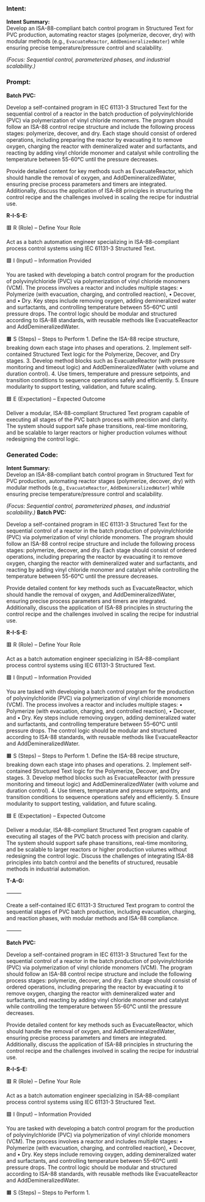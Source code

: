 ### Intent:
**Intent Summary:**  
Develop an ISA-88-compliant batch control program in Structured Text for PVC production, automating reactor stages (polymerize, decover, dry) with modular methods (e.g., `EvacuateReactor`, `AddDemineralizedWater`) while ensuring precise temperature/pressure control and scalability.  

*(Focus: Sequential control, parameterized phases, and industrial scalability.)*

### Prompt:
**Batch PVC:**

Develop a self-contained program in IEC 61131-3 Structured Text for the sequential control of a reactor in the batch production of polyvinylchloride (PVC) via polymerization of vinyl chloride monomers. The program should follow an ISA-88 control recipe structure and include the following process stages: polymerize, decover, and dry. Each stage should consist of ordered operations, including preparing the reactor by evacuating it to remove oxygen, charging the reactor with demineralized water and surfactants, and reacting by adding vinyl chloride monomer and catalyst while controlling the temperature between 55-60°C until the pressure decreases.

Provide detailed content for key methods such as EvacuateReactor, which should handle the removal of oxygen, and AddDemineralizedWater, ensuring precise process parameters and timers are integrated. Additionally, discuss the application of ISA-88 principles in structuring the control recipe and the challenges involved in scaling the recipe for industrial use.

**R-I-S-E:**

🟥 R (Role) – Define Your Role

Act as a batch automation engineer specializing in ISA-88-compliant process control systems using IEC 61131-3 Structured Text.

🟩 I (Input) – Information Provided

You are tasked with developing a batch control program for the production of polyvinylchloride (PVC) via polymerization of vinyl chloride monomers (VCM). The process involves a reactor and includes multiple stages:
	•	Polymerize (with evacuation, charging, and controlled reaction),
	•	Decover, and
	•	Dry.
Key steps include removing oxygen, adding demineralized water and surfactants, and controlling temperature between 55–60°C until pressure drops. The control logic should be modular and structured according to ISA-88 standards, with reusable methods like EvacuateReactor and AddDemineralizedWater.

🟧 S (Steps) – Steps to Perform
	1.	Define the ISA-88 recipe structure, breaking down each stage into phases and operations.
	2.	Implement self-contained Structured Text logic for the Polymerize, Decover, and Dry stages.
	3.	Develop method blocks such as EvacuateReactor (with pressure monitoring and timeout logic) and AddDemineralizedWater (with volume and duration control).
	4.	Use timers, temperature and pressure setpoints, and transition conditions to sequence operations safely and efficiently.
	5.	Ensure modularity to support testing, validation, and future scaling.

🟦 E (Expectation) – Expected Outcome

Deliver a modular, ISA-88-compliant Structured Text program capable of executing all stages of the PVC batch process with precision and clarity. The system should support safe phase transitions, real-time monitoring, and be scalable to larger reactors or higher production volumes without redesigning the control logic.

### Generated Code:
**Intent Summary:**  
Develop an ISA-88-compliant batch control program in Structured Text for PVC production, automating reactor stages (polymerize, decover, dry) with modular methods (e.g., `EvacuateReactor`, `AddDemineralizedWater`) while ensuring precise temperature/pressure control and scalability.  

*(Focus: Sequential control, parameterized phases, and industrial scalability.)*
**Batch PVC:**

Develop a self-contained program in IEC 61131-3 Structured Text for the sequential control of a reactor in the batch production of polyvinylchloride (PVC) via polymerization of vinyl chloride monomers. The program should follow an ISA-88 control recipe structure and include the following process stages: polymerize, decover, and dry. Each stage should consist of ordered operations, including preparing the reactor by evacuating it to remove oxygen, charging the reactor with demineralized water and surfactants, and reacting by adding vinyl chloride monomer and catalyst while controlling the temperature between 55-60°C until the pressure decreases.

Provide detailed content for key methods such as EvacuateReactor, which should handle the removal of oxygen, and AddDemineralizedWater, ensuring precise process parameters and timers are integrated. Additionally, discuss the application of ISA-88 principles in structuring the control recipe and the challenges involved in scaling the recipe for industrial use.

**R-I-S-E:**

🟥 R (Role) – Define Your Role

Act as a batch automation engineer specializing in ISA-88-compliant process control systems using IEC 61131-3 Structured Text.

🟩 I (Input) – Information Provided

You are tasked with developing a batch control program for the production of polyvinylchloride (PVC) via polymerization of vinyl chloride monomers (VCM). The process involves a reactor and includes multiple stages:
	•	Polymerize (with evacuation, charging, and controlled reaction),
	•	Decover, and
	•	Dry.
Key steps include removing oxygen, adding demineralized water and surfactants, and controlling temperature between 55–60°C until pressure drops. The control logic should be modular and structured according to ISA-88 standards, with reusable methods like EvacuateReactor and AddDemineralizedWater.

🟧 S (Steps) – Steps to Perform
	1.	Define the ISA-88 recipe structure, breaking down each stage into phases and operations.
	2.	Implement self-contained Structured Text logic for the Polymerize, Decover, and Dry stages.
	3.	Develop method blocks such as EvacuateReactor (with pressure monitoring and timeout logic) and AddDemineralizedWater (with volume and duration control).
	4.	Use timers, temperature and pressure setpoints, and transition conditions to sequence operations safely and efficiently.
	5.	Ensure modularity to support testing, validation, and future scaling.

🟦 E (Expectation) – Expected Outcome

Deliver a modular, ISA-88-compliant Structured Text program capable of executing all stages of the PVC batch process with precision and clarity. The system should support safe phase transitions, real-time monitoring, and be scalable to larger reactors or higher production volumes without redesigning the control logic. Discuss the challenges of integrating ISA-88 principles into batch control and the benefits of structured, reusable methods in industrial automation.  

**T-A-G:**

⸻

Create a self-contained IEC 61131-3 Structured Text program to control the sequential stages of PVC batch production, including evacuation, charging, and reaction phases, with modular methods and ISA-88 compliance.  

⸻

**Batch PVC:**

Develop a self-contained program in IEC 61131-3 Structured Text for the sequential control of a reactor in the batch production of polyvinylchloride (PVC) via polymerization of vinyl chloride monomers (VCM). The program should follow an ISA-88 control recipe structure and include the following process stages: polymerize, decover, and dry. Each stage should consist of ordered operations, including preparing the reactor by evacuating it to remove oxygen, charging the reactor with demineralized water and surfactants, and reacting by adding vinyl chloride monomer and catalyst while controlling the temperature between 55-60°C until the pressure decreases.

Provide detailed content for key methods such as EvacuateReactor, which should handle the removal of oxygen, and AddDemineralizedWater, ensuring precise process parameters and timers are integrated. Additionally, discuss the application of ISA-88 principles in structuring the control recipe and the challenges involved in scaling the recipe for industrial use.

**R-I-S-E:**

🟥 R (Role) – Define Your Role

Act as a batch automation engineer specializing in ISA-88-compliant process control systems using IEC 61131-3 Structured Text.

🟩 I (Input) – Information Provided

You are tasked with developing a batch control program for the production of polyvinylchloride (PVC) via polymerization of vinyl chloride monomers (VCM). The process involves a reactor and includes multiple stages:
	•	Polymerize (with evacuation, charging, and controlled reaction),
	•	Decover, and
	•	Dry.
Key steps include removing oxygen, adding demineralized water and surfactants, and controlling temperature between 55–60°C until pressure drops. The control logic should be modular and structured according to ISA-88 standards, with reusable methods like EvacuateReactor and AddDemineralizedWater.

🟧 S (Steps) – Steps to Perform
	1.
